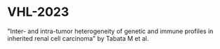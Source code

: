 # VHL-2023
"Inter- and intra-tumor heterogeneity of genetic and immune profiles in inherited renal cell carcinoma" by Tabata M et al.
